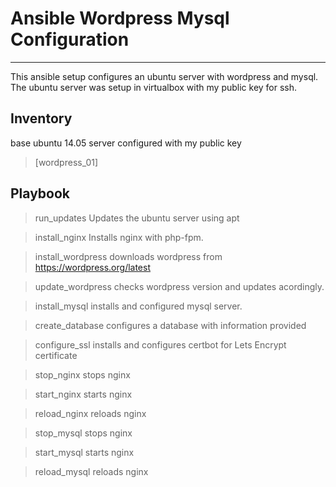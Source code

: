 # Ansible Wordpress Mysql Configuration
---
This ansible setup configures an ubuntu server with wordpress and mysql. The ubuntu server was setup in virtualbox with my public key for ssh.

## Inventory
base ubuntu 14.05 server configured with my public key
> [wordpress_01]

## Playbook

> run_updates
Updates the ubuntu server using apt

> install_nginx
Installs nginx with php-fpm. 

> install_wordpress
downloads wordpress from https://wordpress.org/latest

> update_wordpress
checks wordpress version and updates acordingly. 

> install_mysql
installs and configured mysql server.

> create_database
configures a database with information provided

> configure_ssl
installs and configures certbot for Lets Encrypt certificate

> stop_nginx
stops nginx

> start_nginx
starts nginx

> reload_nginx
reloads nginx

> stop_mysql
stops nginx

> start_mysql
starts nginx

> reload_mysql
reloads nginx
